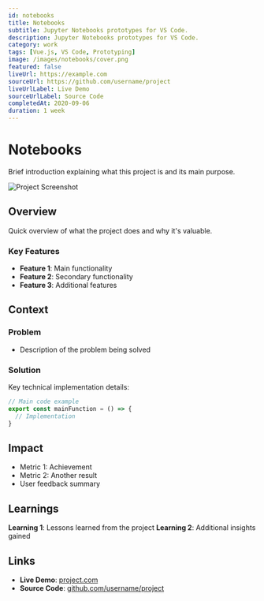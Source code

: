 ```yaml
---
id: notebooks
title: Notebooks
subtitle: Jupyter Notebooks prototypes for VS Code.
description: Jupyter Notebooks prototypes for VS Code.
category: work
tags: [Vue.js, VS Code, Prototyping]
image: /images/notebooks/cover.png
featured: false
liveUrl: https://example.com
sourceUrl: https://github.com/username/project
liveUrlLabel: Live Demo
sourceUrlLabel: Source Code
completedAt: 2020-09-06
duration: 1 week
---
```


# Notebooks

Brief introduction explaining what this project is and its main purpose.

![Project Screenshot](/images/simple-template.svg)

## Overview

Quick overview of what the project does and why it's valuable.

### Key Features

- **Feature 1**: Main functionality
- **Feature 2**: Secondary functionality
- **Feature 3**: Additional features

## Context

### Problem

- Description of the problem being solved

### Solution

Key technical implementation details:

```typescript
// Main code example
export const mainFunction = () => {
  // Implementation
}
```

## Impact

- Metric 1: Achievement
- Metric 2: Another result
- User feedback summary
  
## Learnings

**Learning 1**: Lessons learned from the project
**Learning 2**: Additional insights gained

## Links

- **Live Demo**: [project.com](https://example.com)
- **Source Code**: [github.com/username/project](https://github.com/username/project)
